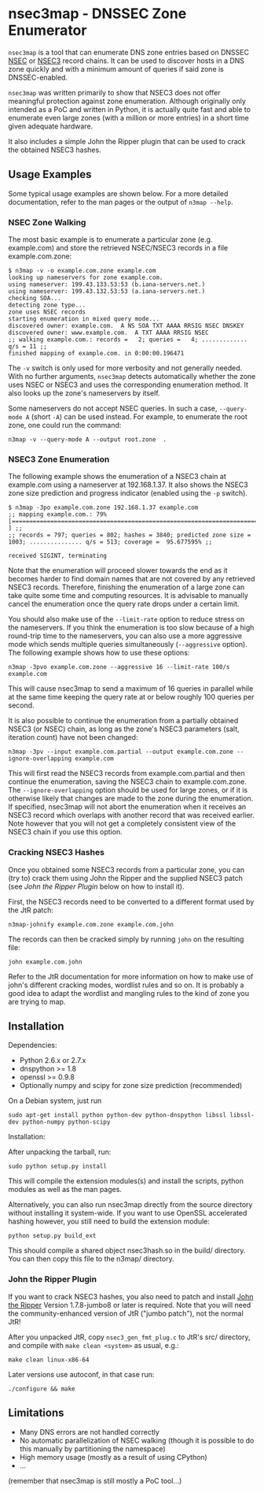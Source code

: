 nsec3map - DNSSEC Zone Enumerator
=================================

`nsec3map` is a tool that can enumerate DNS zone entries based on DNSSEC
[NSEC](http://www.ietf.org/rfc/rfc4034.txt "Resource Records for the DNS Security Extensions") or 
[NSEC3](http://www.ietf.org/rfc/rfc5155.txt "DNS Security (DNSSEC) Hashed Authenticated Denial of Existence") 
record chains.  It can be used to discover hosts in a DNS zone quickly and
with a minimum amount of queries if said zone is DNSSEC-enabled.

`nsec3map` was written primarily to show that NSEC3 does not offer meaningful
protection against zone enumeration. 
Although originally only intended as a PoC and written in Python, it is
actually quite fast and able to enumerate even large zones (with a million or
more entries) in a short time given adequate hardware.

It also includes a simple John the Ripper plugin that can be used to crack the
obtained NSEC3 hashes.

Usage Examples
--------------

Some typical usage examples are shown below. For a more detailed documentation,
refer to the man pages or the output of `n3map --help`.

### NSEC Zone Walking

The most basic example is to enumerate a particular zone (e.g. example.com) and
store the retrieved NSEC/NSEC3 records in a file example.com.zone:

	$ n3map -v -o example.com.zone example.com
	looking up nameservers for zone example.com.
	using nameserver: 199.43.133.53:53 (b.iana-servers.net.)
	using nameserver: 199.43.132.53:53 (a.iana-servers.net.)
	checking SOA...
	detecting zone type...
	zone uses NSEC records
	starting enumeration in mixed query mode...
	discovered owner: example.com.	A NS SOA TXT AAAA RRSIG NSEC DNSKEY
	discovered owner: www.example.com.	A TXT AAAA RRSIG NSEC
	;; walking example.com.: records =   2; queries =   4; ............. q/s = 11 ;;
	finished mapping of example.com. in 0:00:00.196471

The `-v` switch is only used for more verbosity and not generally needed. With
no further arguments, `nsec3map` detects automatically whether the zone uses
NSEC or NSEC3 and uses the corresponding enumeration method. It also looks up
the zone's nameservers by itself.

Some nameservers do not accept NSEC queries. In such a case, `--query-mode A`
(short `-A`) can be used instead. For example, to enumerate the root zone, one
could run the command:

	n3map -v --query-mode A --output root.zone  .

### NSEC3 Zone Enumeration

The following example shows the enumeration of a NSEC3 chain at example.com
using a nameserver at 192.168.1.37. It also shows the NSEC3 zone size
prediction and progress indicator (enabled using the `-p` switch).

	$ n3map -3po example.com.zone 192.168.1.37 example.com
	;; mapping example.com.: 79% [===========================================================================                   ] ;;
	;; records = 797; queries = 802; hashes = 3840; predicted zone size = 1003; ............... q/s = 513; coverage =  95.677595% ;;
	
	received SIGINT, terminating

Note that the enumeration will proceed slower towards the end as it becomes
harder to find domain names that are not covered by any retrieved NSEC3
records. Therefore, finishing the enumeration of a large zone can take quite
some time and computing resources. It is advisable to manually cancel the
enumeration once the query rate drops under a certain limit.

You should also make use of the `--limit-rate` option to reduce stress on the
nameservers. If you think the enumeration is too slow because of a high
round-trip time to the nameservers, you can also use a more aggressive mode
which sends multiple queries simultaneously (`--aggressive` option). The
following example shows how to use these options:

	n3map -3pvo example.com.zone --aggressive 16 --limit-rate 100/s example.com

This will cause nsec3map to send a maximum of 16 queries in parallel while at
the same time keeping the query rate at or below roughly 100 queries per
second.

It is also possible to continue the enumeration from a partially obtained NSEC3
(or NSEC) chain, as long as the zone's NSEC3 parameters (salt, iteration count)
have not been changed:

	n3map -3pv --input example.com.partial --output example.com.zone --ignore-overlapping example.com

This will first read the NSEC3 records from example.com.partial and then
continue the enumeration, saving the NSEC3 chain to example.com.zone.
The `--ignore-overlapping` option should be used for large zones, or if it is
otherwise likely that changes are made to the zone during the enumeration.  If
specified, nsec3map will not abort the enumeration when it receives an NSEC3
record which overlaps with another record that was received earlier. Note
however that you will not get a completely consistent view of the NSEC3 chain
if you use this option.

### Cracking NSEC3 Hashes

Once you obtained some NSEC3 records from a particular zone, you can (try to)
crack them using John the Ripper and the supplied NSEC3 patch (see *John the
Ripper Plugin* below on how to install it).

First, the NSEC3 records need to be converted to a different format used by the
JtR patch:

	n3map-johnify example.com.zone example.com.john

The records can then be cracked simply by running  `john` on the resulting file:
	
	john example.com.john

Refer to the JtR documentation for more information on how to make use of 
john's different cracking modes, wordlist rules and so on. It is probably a
good idea to adapt the wordlist and mangling rules to the kind of zone you are
trying to map.


Installation
------------

Dependencies:

  * Python 2.6.x or 2.7.x
  * dnspython >= 1.8
  * openssl >= 0.9.8
  * Optionally numpy and scipy for zone size prediction (recommended)
  
On a Debian system, just run

	sudo apt-get install python python-dev python-dnspython libssl libssl-dev python-numpy python-scipy

Installation:

After unpacking the tarball, run:

	sudo python setup.py install
  
This will compile the extension modules(s) and install the scripts, python
modules as well as the man pages.
  
Alternatively, you can also run nsec3map directly from the source directory
without installing it system-wide. If you want to use OpenSSL accelerated
hashing however, you still need to build the extension module:

	python setup.py build_ext

This should compile a shared object nsec3hash.so in the build/ directory. You
can then copy this file to the n3map/ directory.
  

### John the Ripper Plugin

If you want to crack NSEC3 hashes, you also need to patch and install [John the
Ripper](http://www.openwall.com/john/)
Version 1.7.8-jumbo8 or later is required. 
Note that you will need the community-enhanced version of JtR ("jumbo patch"),
not the normal JtR!

After you unpacked JtR, copy `nsec3_gen_fmt_plug.c` to JtR's src/ directory, and
compile with `make clean <system>` as usual, e.g.:

	make clean linux-x86-64

Later versions use autoconf, in that case run:

	./configure && make


Limitations
-----------

* Many DNS errors are not handled correctly
* No automatic parallelization of NSEC walking (though it is possible to do this manually by partitioning the namespace)
* High memory usage (mostly as a result of using CPython)
* ...

(remember that nsec3map is still mostly a PoC tool...)
